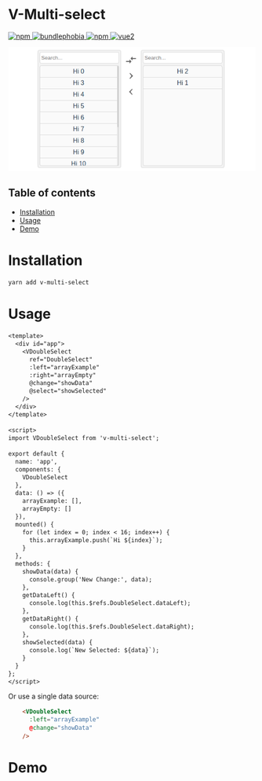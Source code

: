 # V-Multi-select
[![npm](https://img.shields.io/npm/v/v-multi-select.svg)
![bundlephobia](https://img.shields.io/bundlephobia/minzip/v-multi-select.svg?style=flat)
![npm](https://img.shields.io/npm/dm/v-multi-select.svg)
](https://www.npmjs.com/package/v-multi-select.svg)
[![vue2](https://img.shields.io/badge/vue-2.x-brightgreen.svg)](https://vuejs.org/)

![](.demo.png)

## Table of contents
- [Installation](#installation)
- [Usage](#usage)
- [Demo](#demo)

# Installation
```bash
yarn add v-multi-select
```
# Usage
```vue
<template>
  <div id="app">
    <VDoubleSelect
      ref="DoubleSelect"
      :left="arrayExample"
      :right="arrayEmpty"
      @change="showData"
      @select="showSelected"
    />
  </div>
</template>

<script>
import VDoubleSelect from 'v-multi-select';

export default {
  name: 'app',
  components: {
    VDoubleSelect
  },
  data: () => ({
    arrayExample: [],
    arrayEmpty: []
  }),
  mounted() {
    for (let index = 0; index < 16; index++) {
      this.arrayExample.push(`Hi ${index}`);
    }
  },
  methods: {
    showData(data) {
      console.group('New Change:', data);
    },
    getDataLeft() {
      console.log(this.$refs.DoubleSelect.dataLeft);
    },
    getDataRight() {
      console.log(this.$refs.DoubleSelect.dataRight);
    },
    showSelected(data) {
      console.log(`New Selected: ${data}`);
    }
  }
};
</script>
```

Or use a single data source:
```html
    <VDoubleSelect
      :left="arrayExample"
      @change="showData"
    />
```

# Demo
<!-- Click here to view in Browser: [Vue Component (Multi Select/Double Select)]() -->
